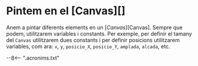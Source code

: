# Pintem en el [Canvas][]

Anem a pintar diferents elements en un [*Canvas*][Canvas]. Sempre que podem, utilitzarem variables i constants. Per exemple, per definir el tamany del `Canvas` utilitzarem dues constants i per definir posicions utilitzarem variables, com ara: `x`, `y`, `posicio_X`, `posicio_Y`, `amplada`, `alcada`, etc.




--8<-- ".acronims.txt"
